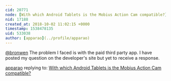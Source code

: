 ```yaml
---
cid: 20771
node: [With which Android Tablets is the Mobius Action Cam compatible?](../notes/apparao/09-29-2018/with-which-android-tablets-is-the-mobius-action-cam-compatible)
nid: 17188
created_at: 2018-10-02 11:02:15 +0000
timestamp: 1538478135
uid: 533038
author: [apparao](../profile/apparao)
---
```


[@bronwen](/profile/bronwen) The problem I faced is with the paid third party app. I have posted my question on the developer's site but yet to receive a response.

[apparao](../profile/apparao) replying to: [With which Android Tablets is the Mobius Action Cam compatible?](../notes/apparao/09-29-2018/with-which-android-tablets-is-the-mobius-action-cam-compatible)

